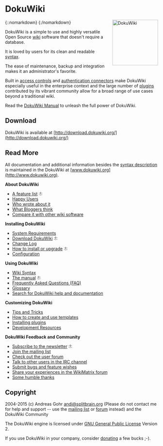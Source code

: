# DokuWiki

{::nomarkdown}
<a href="/images/binary-code.png">
  <img src="/images/binary-code.png" alt="DokuWiki" width="150" height="150" style="float: right; margin-left: 1rem;"/>
</a>
{:/nomarkdown}

DokuWiki is a simple to use and highly versatile Open Source [wiki](https://en.wikipedia.org/wiki/Wiki) software that doesn't require a database.

It is loved by users for its clean and readable [syntax](syntax).

The ease of maintenance, backup and integration makes it an administrator's favorite.

Built in [access controls](acl) and [authentication connectors](auth) make DokuWiki especially useful in the enterprise context and the large number of [plugins](plugins) contributed by its vibrant community allow for a broad range of use cases beyond a traditional wiki.

Read the [DokuWiki Manual](manual) to unleash the full power of DokuWiki.

## Download

DokuWiki is available at [http://download.dokuwiki.org/](http://download.dokuwiki.org/)

## Read More

All documentation and additional information besides the [syntax description](syntax) is maintained in the DokuWiki at [www.dokuwiki.org](http://www.dokuwiki.org).

**About DokuWiki**

- [A feature list](features) :!:
- [Happy Users](users)
- [Who wrote about it](press)
- [What Bloggers think](blogroll)
- [Compare it with other wiki software](http://www.wikimatrix.org/show/DokuWiki)

**Installing DokuWiki**

- [System Requirements](requirements)
- [Download DokuWiki](http://download.dokuwiki.org/) :!:
- [Change Log](changes)
- [How to install or upgrade](install) :!:
- [Configuration](config)

**Using DokuWiki**

- [Wiki Syntax](syntax)
- [The manual](manual) :!:
- [Frequently Asked Questions (FAQ)](faq)
- [Glossary](glossary)
- [Search for DokuWiki help and documentation](http://search.dokuwiki.org)

**Customizing DokuWiki**

- [Tips and Tricks](tips)
- [How to create and use templates](template)
- [Installing plugins](plugins)
- [Development Resources](development)

**DokuWiki Feedback and Community**

- [Subscribe to the newsletter](newsletter) :!:
- [Join the mailing list](mailing-lists-welcome-mat)
- [Check out the user forum](http://forum.dokuwiki.org)
- [Talk to other users in the IRC channel](irc)
- [Submit bugs and feature wishes](https://github.com/splitbrain/dokuwiki/issues)
- [Share your experiences in the WikiMatrix forum](http://www.wikimatrix.org/forum/viewforum.php?id=10)
- [Some humble thanks](thanks)

## Copyright

2004-2015 (c) Andreas Gohr <andi@splitbrain.org> (Please do not contact me for help and support -- use the [mailing list](mailing-lists-welcome-mat) or [forum](http://forum.dokuwiki.org) instead) and the DokuWiki Community

The DokuWiki engine is licensed under [GNU General Public License](http://www.gnu.org/licenses/gpl.html) Version 2.

If you use DokuWiki in your company, consider [donating](donate) a few bucks ;-).
